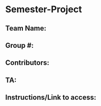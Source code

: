 # Semester-Project

## Team Name: <Insert Here>
## Group #: <Insert Here>
## Contributors: <Insert Here>
## TA: <Insert Here>

## Instructions/Link to access: <insert here>
